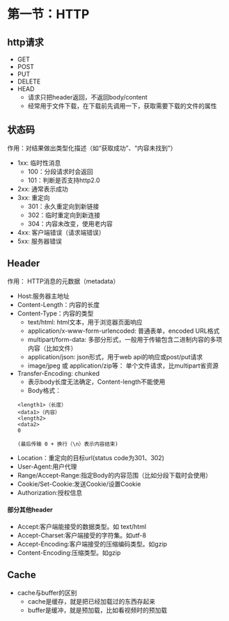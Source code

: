 # 第一节：HTTP
## http请求
* GET
* POST
* PUT
* DELETE
* HEAD
	* 请求只把header返回，不返回body/content
	* 经常用于文件下载，在下载前先调用一下，获取需要下载的文件的属性

## 状态码
作用：对结果做出类型化描述（如“获取成功”、“内容未找到”）
* 1xx: 临时性消息
	* 100：分段请求时会返回
	* 101：判断是否支持http2.0
* 2xx: 通常表示成功
* 3xx: 重定向
	* 301：永久重定向到新链接
	* 302：临时重定向到新连接
	* 304：内容未改变，使用老内容
* 4xx: 客户端错误（请求端错误）
* 5xx: 服务器错误

## Header
作用： HTTP消息的元数据（metadata）
* Host:服务器主地址
* Content-Length：内容的长度
* Content-Type：内容的类型
	* text/html: html文本，用于浏览器页面响应
	* application/x-www-form-urlencoded: 普通表单，encoded URL格式
	* multipart/form-data: 多部分形式，一般用于传输包含二进制内容的多项内容（比如文件）
	* application/json: json形式，用于web api的响应或post/put请求
	* image/jpeg 或 application/zip等： 单个文件请求，比multipart省资源
*  Transfer-Encoding: chunked
	*  表示body长度无法确定，Content-length不能使用
	*  Body格式：
	```
    <length1>（长度）
    <data1>（内容）
    <length2>
    <data2>
    0

    (最后传输 0 + 换行（\n）表示内容结束)
    ```
* Location：重定向的目标url(status code为301、302)
* User-Agent:用户代理
* Range/Accept-Range:指定Body的内容范围（比如分段下载时会使用）
* Cookie/Set-Cookie:发送Cookie/设置Cookie
* Authorization:授权信息

#### 部分其他header
* Accept:客户端能接受的数据类型。如 text/html
* Accept-Charset:客户端接受的字符集。如utf-8
* Accept-Encoding:客户端接受的压缩编码类型。如gzip
* Content-Encoding:压缩类型。如gzip

## Cache
* cache与buffer的区别
	* cache是缓存，就是把已经加载过的东西存起来
	* buffer是缓冲，就是预加载，比如看视频时的预加载
